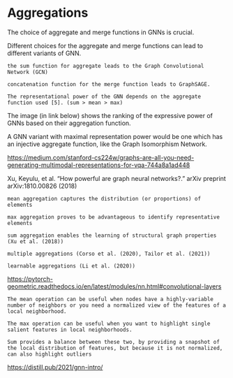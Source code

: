 
# Aggregations

The choice of aggregate and merge functions in GNNs is crucial.

Different choices for the aggregate and merge functions can lead to different variants of GNN.

```
the sum function for aggregate leads to the Graph Convolutional Network (GCN)

concatenation function for the merge function leads to GraphSAGE.

The representational power of the GNN depends on the aggregate function used [5]. (sum > mean > max)
```

The image (in link below) shows the ranking of the expressive power of GNNs based on their aggregation function.

A GNN variant with maximal representation power would be one which has an injective aggregate function, like the Graph Isomorphism Network.

https://medium.com/stanford-cs224w/graphs-are-all-you-need-generating-multimodal-representations-for-vqa-744a8a1ad448

Xu, Keyulu, et al. “How powerful are graph neural networks?.” arXiv preprint arXiv:1810.00826 (2018)

```
mean aggregation captures the distribution (or proportions) of elements

max aggregation proves to be advantageous to identify representative elements

sum aggregation enables the learning of structural graph properties (Xu et al. (2018))

multiple aggregations (Corso et al. (2020), Tailor et al. (2021))

learnable aggregations (Li et al. (2020)) 
```
https://pytorch-geometric.readthedocs.io/en/latest/modules/nn.html#convolutional-layers


```
The mean operation can be useful when nodes have a highly-variable number of neighbors or you need a normalized view of the features of a local neighborhood.

The max operation can be useful when you want to highlight single salient features in local neighborhoods.

Sum provides a balance between these two, by providing a snapshot of the local distribution of features, but because it is not normalized, can also highlight outliers
```

https://distill.pub/2021/gnn-intro/
